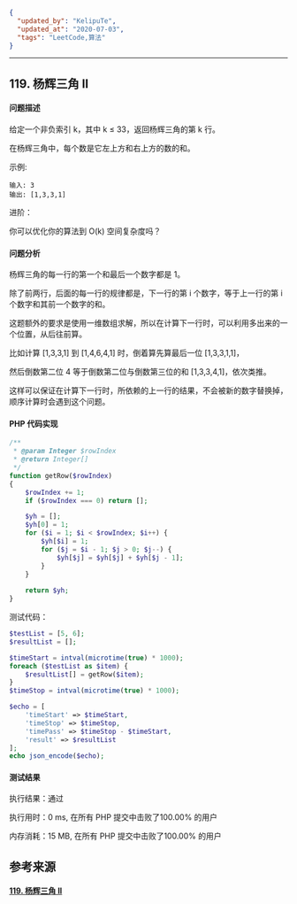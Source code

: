 ```json
{
  "updated_by": "KelipuTe",
  "updated_at": "2020-07-03",
  "tags": "LeetCode,算法"
}
```

---

## 119. 杨辉三角 II

#### 问题描述

给定一个非负索引 k，其中 k ≤ 33，返回杨辉三角的第 k 行。

在杨辉三角中，每个数是它左上方和右上方的数的和。

示例:

```
输入: 3
输出: [1,3,3,1]
```

进阶：

你可以优化你的算法到 O(k) 空间复杂度吗？

#### 问题分析

杨辉三角的每一行的第一个和最后一个数字都是 1。

除了前两行，后面的每一行的规律都是，下一行的第 i 个数字，等于上一行的第 i 个数字和其前一个数字的和。

这题额外的要求是使用一维数组求解，所以在计算下一行时，可以利用多出来的一个位置，从后往前算。

比如计算 [1,3,3,1] 到 [1,4,6,4,1] 时，倒着算先算最后一位 [1,3,3,1,1]，

然后倒数第二位 4 等于倒数第二位与倒数第三位的和 [1,3,3,4,1]，依次类推。

这样可以保证在计算下一行时，所依赖的上一行的结果，不会被新的数字替换掉，顺序计算时会遇到这个问题。

#### PHP 代码实现

```php
/**
 * @param Integer $rowIndex
 * @return Integer[]
 */
function getRow($rowIndex)
{
    $rowIndex += 1;
    if ($rowIndex === 0) return [];

    $yh = [];
    $yh[0] = 1;
    for ($i = 1; $i < $rowIndex; $i++) {
        $yh[$i] = 1;
        for ($j = $i - 1; $j > 0; $j--) {
            $yh[$j] = $yh[$j] + $yh[$j - 1];
        }
    }
    
    return $yh;
}
```

测试代码：

```php
$testList = [5, 6];
$resultList = [];

$timeStart = intval(microtime(true) * 1000);
foreach ($testList as $item) {
    $resultList[] = getRow($item);
}
$timeStop = intval(microtime(true) * 1000);

$echo = [
    'timeStart' => $timeStart,
    'timeStop' => $timeStop,
    'timePass' => $timeStop - $timeStart,
    'result' => $resultList
];
echo json_encode($echo);
```

#### 测试结果

执行结果：通过

执行用时：0 ms, 在所有 PHP 提交中击败了100.00% 的用户

内存消耗：15 MB, 在所有 PHP 提交中击败了100.00% 的用户

## 参考来源

#### [119. 杨辉三角 II](https://leetcode-cn.com/problems/pascals-triangle-ii/)